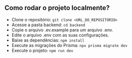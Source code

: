## Como rodar o projeto localmente?

- Clone o repositório:
`git clone <URL_DO_REPOSITORIO>`
- Acesse a pasta backend: 
`cd backend`
- Copie o arquivo .ev.example para um arquivo .env.
- Edite o arquivo .env com as suas configurações.
- Baixe as dependências: 
`npm install`
- Execute as migrações do Prisma:
`npx prisma migrate dev`
- Execute o projeto:
`npm run dev`
